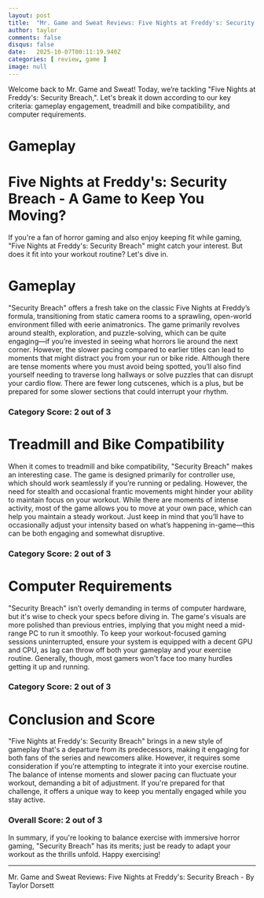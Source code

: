 ```yaml
---
layout: post
title:  "Mr. Game and Sweat Reviews: Five Nights at Freddy's: Security Breach"
author: taylor
comments: false
disqus: false
date:   2025-10-07T00:11:19.940Z
categories: [ review, game ]
image: null
---
```


Welcome back to Mr. Game and Sweat! Today, we’re tackling "Five Nights at Freddy's: Security Breach,". Let's break it down according to our key criteria: gameplay engagement, treadmill and bike compatibility, and computer requirements.

# Gameplay

# Five Nights at Freddy's: Security Breach - A Game to Keep You Moving?

If you're a fan of horror gaming and also enjoy keeping fit while gaming, "Five Nights at Freddy's: Security Breach" might catch your interest. But does it fit into your workout routine? Let's dive in.

# Gameplay

"Security Breach" offers a fresh take on the classic Five Nights at Freddy’s formula, transitioning from static camera rooms to a sprawling, open-world environment filled with eerie animatronics. The game primarily revolves around stealth, exploration, and puzzle-solving, which can be quite engaging—if you’re invested in seeing what horrors lie around the next corner. However, the slower pacing compared to earlier titles can lead to moments that might distract you from your run or bike ride. Although there are tense moments where you must avoid being spotted, you’ll also find yourself needing to traverse long hallways or solve puzzles that can disrupt your cardio flow. There are fewer long cutscenes, which is a plus, but be prepared for some slower sections that could interrupt your rhythm.

### Category Score: 2 out of 3

# Treadmill and Bike Compatibility

When it comes to treadmill and bike compatibility, "Security Breach" makes an interesting case. The game is designed primarily for controller use, which should work seamlessly if you’re running or pedaling. However, the need for stealth and occasional frantic movements might hinder your ability to maintain focus on your workout. While there are moments of intense activity, most of the game allows you to move at your own pace, which can help you maintain a steady workout. Just keep in mind that you’ll have to occasionally adjust your intensity based on what’s happening in-game—this can be both engaging and somewhat disruptive.

### Category Score: 2 out of 3

# Computer Requirements

"Security Breach" isn’t overly demanding in terms of computer hardware, but it's wise to check your specs before diving in. The game's visuals are more polished than previous entries, implying that you might need a mid-range PC to run it smoothly. To keep your workout-focused gaming sessions uninterrupted, ensure your system is equipped with a decent GPU and CPU, as lag can throw off both your gameplay and your exercise routine. Generally, though, most gamers won't face too many hurdles getting it up and running.

### Category Score: 2 out of 3

# Conclusion and Score

"Five Nights at Freddy's: Security Breach" brings in a new style of gameplay that's a departure from its predecessors, making it engaging for both fans of the series and newcomers alike. However, it requires some consideration if you're attempting to integrate it into your exercise routine. The balance of intense moments and slower pacing can fluctuate your workout, demanding a bit of adjustment. If you're prepared for that challenge, it offers a unique way to keep you mentally engaged while you stay active. 

### Overall Score: 2 out of 3

In summary, if you're looking to balance exercise with immersive horror gaming, "Security Breach" has its merits; just be ready to adapt your workout as the thrills unfold. Happy exercising!

---

Mr. Game and Sweat Reviews: Five Nights at Freddy's: Security Breach - By Taylor Dorsett
